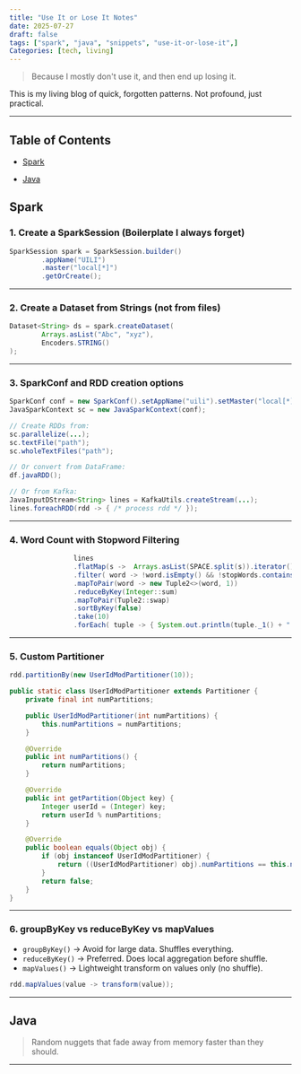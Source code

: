 ```yaml
---
title: "Use It or Lose It Notes"
date: 2025-07-27
draft: false
tags: ["spark", "java", "snippets", "use-it-or-lose-it",]
Categories: [tech, living]
---
```


> Because I mostly don't use it, and then end up losing it.

This is my living blog of quick, forgotten patterns. Not profound, just practical.

---
## Table of Contents

- [Spark](#spark)

- [Java](#java)
## Spark

### 1. Create a SparkSession (Boilerplate I always forget)

```java
SparkSession spark = SparkSession.builder()
        .appName("UILI")
        .master("local[*]")
        .getOrCreate();
```

---

### 2. Create a Dataset from Strings (not from files)

```java
Dataset<String> ds = spark.createDataset(
        Arrays.asList("Abc", "xyz"),
        Encoders.STRING()
);
```

---

### 3. SparkConf and RDD creation options

```java
SparkConf conf = new SparkConf().setAppName("uili").setMaster("local[*]");
JavaSparkContext sc = new JavaSparkContext(conf);

// Create RDDs from:
sc.parallelize(...);
sc.textFile("path");
sc.wholeTextFiles("path");

// Or convert from DataFrame:
df.javaRDD();

// Or from Kafka:
JavaInputDStream<String> lines = KafkaUtils.createStream(...);
lines.foreachRDD(rdd -> { /* process rdd */ });
```

---

### 4. Word Count with Stopword Filtering

```java
                lines
                .flatMap(s ->  Arrays.asList(SPACE.split(s)).iterator())
                .filter( word -> !word.isEmpty() && !stopWords.contains(word))
                .mapToPair(word -> new Tuple2<>(word, 1))
                .reduceByKey(Integer::sum)
                .mapToPair(Tuple2::swap)
                .sortByKey(false)
                .take(10)
                .forEach( tuple -> { System.out.println(tuple._1() + ": " + tuple._2());});
```

---

### 5. Custom Partitioner


```java
rdd.partitionBy(new UserIdModPartitioner(10));

public static class UserIdModPartitioner extends Partitioner {
    private final int numPartitions;

    public UserIdModPartitioner(int numPartitions) {
        this.numPartitions = numPartitions;
    }

    @Override
    public int numPartitions() {
        return numPartitions;
    }

    @Override
    public int getPartition(Object key) {
        Integer userId = (Integer) key;
        return userId % numPartitions;
    }

    @Override
    public boolean equals(Object obj) {
        if (obj instanceof UserIdModPartitioner) {
            return ((UserIdModPartitioner) obj).numPartitions == this.numPartitions;
        }
        return false;
    }
}
```

---

### 6. groupByKey vs reduceByKey vs mapValues

- `groupByKey()` → Avoid for large data. Shuffles everything.
- `reduceByKey()` → Preferred. Does local aggregation before shuffle.
- `mapValues()` → Lightweight transform on values only (no shuffle).

```java
rdd.mapValues(value -> transform(value));
```

---

## Java

> Random nuggets that fade away from memory faster than they should.


---

